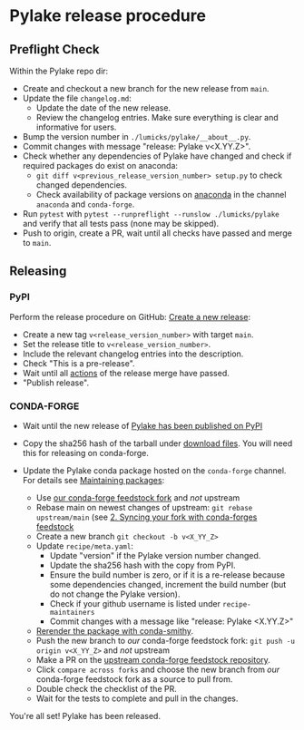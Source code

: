 # Pylake release procedure

## Preflight Check

Within the Pylake repo dir:
- Create and checkout a new branch for the new release from `main`.
- Update the file `changelog.md`:
  - Update the date of the new release.
  - Review the changelog entries. Make sure everything is clear and informative for users.
- Bump the version number in `./lumicks/pylake/__about__.py`.
- Commit changes with message "release: Pylake v<X.YY.Z>".
- Check whether any dependencies of Pylake have changed and check if required packages do exist on anaconda:
  - `git diff v<previous_release_version_number> setup.py` to check changed dependencies.
  - Check availability of package versions on [anaconda](https://anaconda.org/) in the channel `anaconda` and `conda-forge`.
- Run `pytest` with `pytest --runpreflight --runslow ./lumicks/pylake` and verify that all tests pass (none may be skipped).
- Push to origin, create a PR, wait until all checks have passed and merge to `main`.

## Releasing

### PyPI

Perform the release procedure on GitHub: [Create a new release](https://github.com/lumicks/pylake/releases/new):
- Create a new tag `v<release_version_number>` with target `main`. 
- Set the release title to `v<release_version_number>`.
- Include the relevant changelog entries into the description.
- Check "This is a pre-release".
- Wait until all [actions](https://github.com/lumicks/pylake/actions) of the release merge have passed.
- "Publish release".

### CONDA-FORGE

- Wait until the new release of [Pylake has been published on PyPI](https://pypi.org/project/lumicks.pylake/)
- Copy the sha256 hash of the tarball under [download files](https://pypi.org/project/lumicks.pylake/#files). You will need this for releasing on conda-forge.

- Update the Pylake conda package hosted on the `conda-forge` channel. For details see [Maintaining packages](https://conda-forge.org/docs/maintainer/updating_pkgs.html):
  - Use [our conda-forge feedstock fork](https://github.com/lumicks/lumicks.pylake-feedstock) and _not_ upstream
  - Rebase main on newest changes of upstream: `git rebase upstream/main` (see [2. Syncing your fork with conda-forges feedstock](https://conda-forge.org/docs/maintainer/updating_pkgs.html#example-workflow-for-updating-a-package)
  - Create a new branch `git checkout -b v<X_YY_Z>`
  - Update `recipe/meta.yaml`:
    - Update "version" if the Pylake version number changed.
    - Update the sha256 hash with the copy from PyPI.
    - Ensure the build number is zero, or if it is a re-release because some dependencies changed, increment the build number (but do not change the Pylake version).
    - Check if your github username is listed under `recipe-maintainers`
    - Commit changes with a message like "release: Pylake <X.YY.Z>"
  - [Rerender the package with conda-smithy](https://conda-forge.org/docs/maintainer/updating_pkgs.html#rerendering-with-conda-smithy-locally).
  - Push the new branch to _our_ conda-forge feedstock fork: `git push -u origin v<X_YY_Z>` and _not_ upstream
  - Make a PR on the [upstream conda-forge feedstock repository](https://github.com/conda-forge/lumicks.pylake-feedstock).
  - Click `compare across forks` and choose the new branch from _our_ conda-forge feedstock fork as a source to pull from.
  - Double check the checklist of the PR.
  - Wait for the tests to complete and pull in the changes.

You're all set! Pylake has been released.
